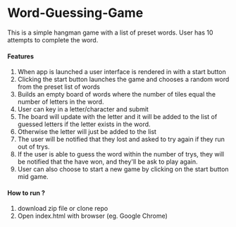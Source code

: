 # Word-Guessing-Game
This is a simple hangman game with a list of preset words. User has 10 attempts to complete the word.

#### Features
1. When app is launched a user interface is rendered in with a start button
2. Clicking the start button launches the game and chooses a random word from the preset list of words
3. Builds an empty board of words where the number of tiles equal the number of letters in the word.
4. User can key in a letter/character and submit
5. The board will update with the letter and it will be added to the list of guessed letters if the letter exists in the word.
6. Otherwise the letter will just be added to the list
7. The user will be notified that they lost and asked to try again if they run out of trys.
8. If the user is able to guess the word within the number of trys, they will be notified that the have won, and they'll be ask to play again.
9. User can also choose to start a new game by clicking on the start button mid game.
#### How to run ?
1. download zip file or clone repo
2. Open index.html with browser (eg. Google Chrome)
